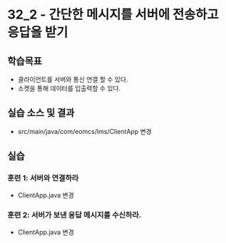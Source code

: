 # 32_2 - 간단한 메시지를 서버에 전송하고 응답을 받기 

## 학습목표

- 클라이언트를 서버와 통신 연결 할 수 있다.
- 소켓을 통해 데이터를 입출력할 수 있다. 

## 실습 소스 및 결과

- src/main/java/com/eomcs/lms/ClientApp 변경

## 실습  

### 훈련 1: 서버와 연결하라
- ClientApp.java 변경

### 훈련 2: 서버가 보낸 응답 메시지를 수신하라.

- ClientApp.java 변경



